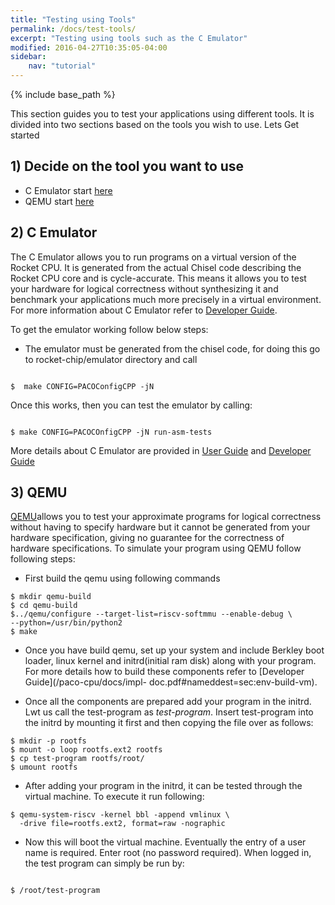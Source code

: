 ```yaml
---
title: "Testing using Tools"
permalink: /docs/test-tools/
excerpt: "Testing using tools such as the C Emulator"
modified: 2016-04-27T10:35:05-04:00
sidebar: 
    nav: "tutorial"
---
```


{% include base_path %}

This section guides you to test your applications using different tools. It is divided into two sections based on the tools you wish to use. 
Lets Get started

## 1) Decide on the tool you want to use
- C Emulator start [here](#2-C-Emulator)
- QEMU start [here](#3-QEMU)

## 2) C Emulator
The C Emulator allows you to run programs on a virtual version of the Rocket CPU. It is generated from the actual Chisel code describing the
Rocket CPU core and is cycle-accurate. This means it allows you to test your hardware
for logical correctness without synthesizing it and benchmark your applications much
more precisely in a virtual environment. For more information about C Emulator refer to [Developer Guide](/paco-cpu/docs/impl-doc.pdf#nameddest=sec:c-emulator).

To get the emulator working follow below steps:
- The emulator must be generated from the chisel code, for doing this go to rocket-chip/emulator directory and call

```

$  make CONFIG=PACOConfigCPP -jN

```

Once this works, then you can test the emulator by calling:

```

$ make CONFIG=PACOCOnfigCPP -jN run-asm-tests

```

More details about C Emulator are provided in [User Guide](/paco-cpu/docs/impl-doc.pdf#nameddest=sec:ug-c-emulator) and
[Developer Guide](/paco-cpu/docs/impl-doc.pdf#nameddest=sec:c-emulator)

## 3) QEMU

[QEMU](http://qemu.org/)allows you to test your approximate programs for logical correctness without
having to specify hardware but it cannot be generated from your hardware specification, giving no guarantee for the correctness of hardware specifications. To simulate your program using QEMU follow following steps:

- First build the qemu using following commands

```
$ mkdir qemu-build
$ cd qemu-build
$../qemu/configure --target-list=riscv-softmmu --enable-debug \
--python=/usr/bin/python2
$ make

```

- Once you have build qemu, set up your system and include Berkley boot loader, linux kernel and initrd(initial ram disk)
 along with your program. For more details how to build these components refer to [Developer Guide](/paco-cpu/docs/impl- doc.pdf#nameddest=sec:env-build-vm).
 
- Once all the components are prepared add your program in the initrd. Lwt us call the test-program as *test-program*. Insert test-program into the initrd by
 mounting it first and then copying the file over as follows:
 
 ```
$ mkdir -p rootfs
$ mount -o loop rootfs.ext2 rootfs
$ cp test-program rootfs/root/
$ umount rootfs
 ```
 
 - After adding your program in the initrd, it can be tested through the virtual machine. To execute it run following:
 
 ```
 $ qemu-system-riscv -kernel bbl -append vmlinux \
   -drive file=rootfs.ext2, format=raw -nographic
 ```
 
 - Now this will boot the virtual machine. Eventually the entry of a user name is required.
 Enter root (no password required). When logged in, the test program can simply be
 run by:
 
 ```
 
 $ /root/test-program
 
 ```
